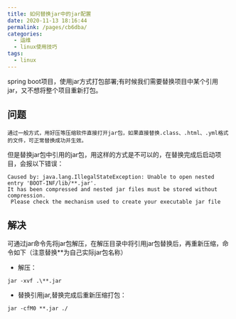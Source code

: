 ```yaml
---
title: 如何替换jar中的jar配置
date: 2020-11-13 18:16:44
permalink: /pages/cb6dba/
categories:
  - 运维
  - linux使用技巧
tags:
  - linux
---
```


spring boot项目，使用jar方式打包部署;有时候我们需要替换项目中某个引用jar，又不想将整个项目重新打包。
<!-- more -->
## 问题

    通过一般方式，用好压等压缩软件直接打开jar包，如果直接替换.class、.html、.yml格式的文件，可正常替换成功并生效。
但是替换jar包中引用的jar包，用这样的方式是不可以的，在替换完成后启动项目，会报以下错误：
```shell
Caused by: java.lang.IllegalStateException: Unable to open nested entry 'BOOT-INF/lib/**.jar'. 
It has been compressed and nested jar files must be stored without compression.
 Please check the mechanism used to create your executable jar file
```
## 解决
可通过jar命令先将jar包解压，在解压目录中将引用jar包替换后，再重新压缩，命令如下（注意替换**为自己实际jar包名称）

- 解压：
```shell
jar -xvf .\**.jar
```

- 替换引用jar,替换完成后重新压缩打包：
```shell
jar -cfM0 **.jar ./
```